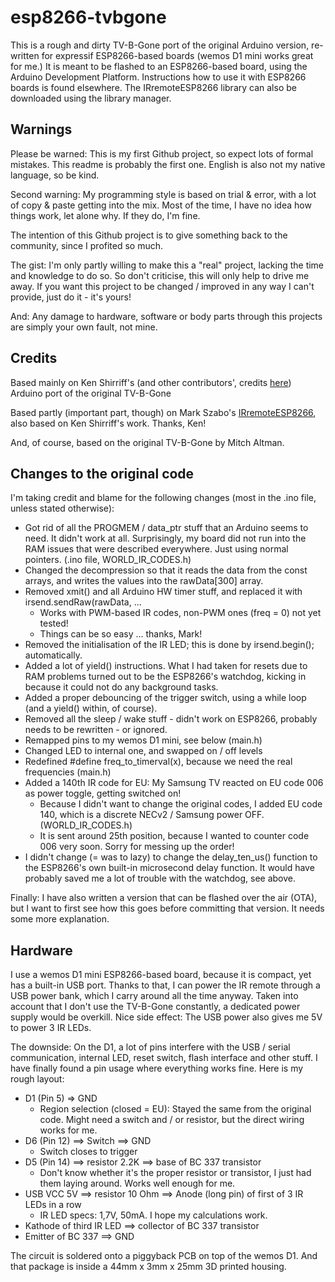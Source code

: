# esp8266-tvbgone

This is a rough and dirty TV-B-Gone port of the original Arduino version, re-written for expressif ESP8266-based boards (wemos D1 mini works great for me.) It is meant to be flashed to an ESP8266-based board, using the Arduino Development Platform. Instructions how to use it with ESP8266 boards is found elsewhere. The IRremoteESP8266 library can also be downloaded using the library manager.

## Warnings

Please be warned: This is my first Github project, so expect lots of formal mistakes. This readme is probably the first one. English is also not my native language, so be kind.

Second warning: My programming style is based on trial & error, with a lot of copy & paste getting into the mix. Most of the time, I have no idea how things work, let alone why. If they do, I'm fine.

The intention of this Github project is to give something back to the community, since I profited so much.

The gist: I'm only partly willing to make this a "real" project, lacking the time and knowledge to do so. So don't criticise, this will only help to drive me away. If you want this project to be changed / improved in any way I can't provide, just do it - it's yours!

And: Any damage to hardware, software or body parts through this projects are simply your own fault, not mine.

## Credits

Based mainly on Ken Shirriff's (and other contributors', credits [here](https://github.com/shirriff/Arduino-TV-B-Gone)) Arduino port of the original TV-B-Gone

Based partly (important part, though) on Mark Szabo's [IRremoteESP8266](https://github.com/markszabo/IRremoteESP8266), also based on Ken Shirriff's work. Thanks, Ken!

And, of course, based on the original TV-B-Gone by Mitch Altman.

## Changes to the original code

I'm taking credit and blame for the following changes (most in the .ino file, unless stated otherwise):

* Got rid of all the PROGMEM / data_ptr stuff that an Arduino seems to need. It didn't work at all. Surprisingly, my board did not run into the RAM issues that were described everywhere. Just using normal pointers. (.ino file, WORLD_IR_CODES.h)
* Changed the decompression so that it reads the data from the const arrays, and writes the values into the rawData\[300\] array.
* Removed xmit() and all Arduino HW timer stuff, and replaced it with irsend.sendRaw(rawData, ...
  * Works with PWM-based IR codes, non-PWM ones (freq = 0) not yet tested!
  * Things can be so easy ... thanks, Mark!
* Removed the initialisation of the IR LED; this is done by irsend.begin(); automatically.
* Added a lot of yield() instructions. What I had taken for resets due to RAM problems turned out to be the ESP8266's watchdog, kicking in because it could not do any background tasks.
* Added a proper debouncing of the trigger switch, using a while loop (and a yield() within, of course).
* Removed all the sleep / wake stuff - didn't work on ESP8266, probably needs to be rewritten - or ignored.
* Remapped pins to my wemos D1 mini, see below (main.h)
* Changed LED to internal one, and swapped on / off levels
* Redefined #define freq_to_timerval(x), because we need the real frequencies (main.h)
* Added a 140th IR code for EU: My Samsung TV reacted on EU code 006 as power toggle, getting switched on!
  * Because I didn't want to change the original codes, I added EU code 140, which is a discrete NECv2 / Samsung power OFF.  (WORLD_IR_CODES.h)
  * It is sent around 25th position, because I wanted to counter code 006 very soon. Sorry for messing up the order!
* I didn't change (= was to lazy) to change the delay_ten_us() function to the ESP8266's own built-in microsecond delay function. It would have probably saved me a lot of trouble with the watchdog, see above.

Finally: I have also written a version that can be flashed over the air (OTA), but I want to first see how this goes before committing that version. It needs some more explanation.

## Hardware

I use a wemos D1 mini ESP8266-based board, because it is compact, yet has a built-in USB port. Thanks to that, I can power the IR remote through a USB power bank, which I carry around all the time anyway. Taken into account that I don't use the TV-B-Gone constantly, a dedicated power supply would be overkill. Nice side effect: The USB power also gives me 5V to power 3 IR LEDs.

The downside: On the D1, a lot of pins interfere with the USB / serial communication, internal LED, reset switch, flash interface and other stuff. I have finally found a pin usage where everything works fine. Here is my rough layout:

* D1 (Pin 5) => GND
  * Region selection (closed = EU): Stayed the same from the original code. Might need a switch and / or resistor, but the direct wiring works for me.
* D6 (Pin 12) ==> Switch ==> GND
  * Switch closes to trigger
* D5 (Pin 14) ==> resistor 2.2K ==> base of BC 337 transistor
  * Don't know whether it's the proper resistor or transistor, I just had them laying around. Works well enough for me.
* USB VCC 5V ==> resistor 10 Ohm ==> Anode (long pin) of first of 3 IR LEDs in a row
  * IR LED specs: 1,7V, 50mA. I hope my calculations work.
* Kathode of third IR LED ==> collector of BC 337 transistor
* Emitter of BC 337 ==> GND

The circuit is soldered onto a piggyback PCB on top of the wemos D1. And that package is inside a 44mm x 3mm x 25mm 3D printed housing.
